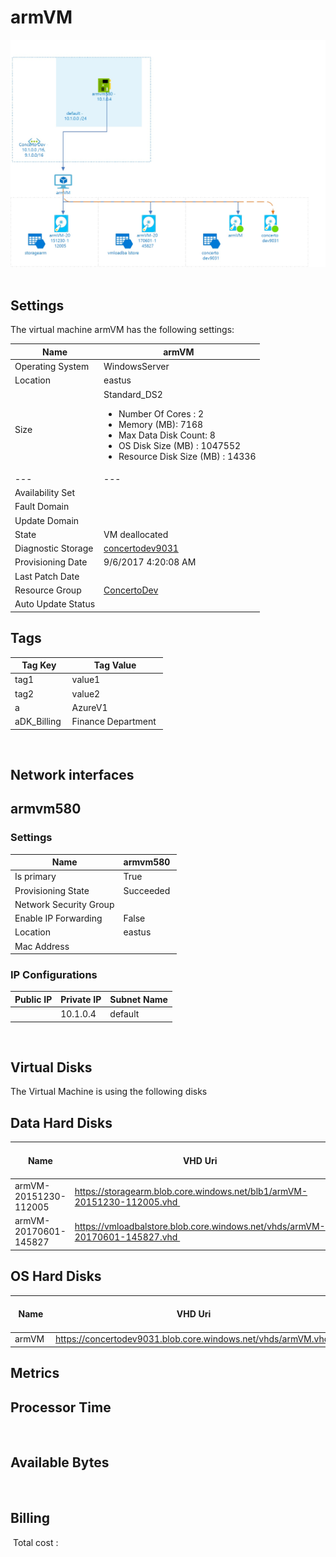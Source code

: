 # armVM
![Cloudockit](../assets/a173ec98f6594c1eae7df08bdd6cf9e6.jpg) 
## Settings
The virtual machine armVM has the following settings:

| Name | armVM  |
| --- | --- |
| Operating System | WindowsServer  |
| Location | eastus  |
| Size | Standard_DS2 <passthrough><ul><li><span>Number</span><span> </span><span>Of</span><span> </span><span>Cores</span><span> :</span><span> </span>2</li><li><span>Memory</span><span> (</span><span>MB</span><span>): </span>7168</li><li><span>Max</span><span> </span><span>Data</span><span> </span><span>Disk</span><span> </span><span>Count</span><span>: </span>8</li><li><span>OS Disk Size (MB</span><span>) :</span><span> </span>1047552</li><li><span>Resource Disk Size (MB</span><span>) :</span><span> </span>14336</li></ul></passthrough> |
| --- | --- |
| Availability Set |   |
| Fault Domain |   |
| Update Domain |   |
| State | VM deallocated  |
| Diagnostic Storage | [concertodev9031](concertodev9031--413511514.md)  |
| Provisioning Date | 9/6/2017 4:20:08 AM  |
| Last Patch Date |   |
| Resource Group | [ConcertoDev](ConcertoDev--200931608.md)  |
| Auto Update Status |   |


## Tags


| Tag Key | Tag Value |
| --- | --- |
| tag1  | value1  |
| tag2  | value2  |
| a  | AzureV1  |
| aDK_Billing  | Finance Department  |
 
## Network interfaces

## armvm580

### Settings


| Name | armvm580  |
| --- | --- |
| Is primary | True  |
| Provisioning State | Succeeded  |
| Network Security Group |   |
| Enable IP Forwarding | False  |
| Location | eastus  |
| Mac Address |   |



### IP Configurations


| Public IP | Private IP | Subnet Name |
| --- | --- | --- |
|   | 10.1.0.4  | default  |
 

## Virtual Disks
The Virtual Machine is using the following disks
## Data Hard Disks


| Name | VHD Uri | Size (GB) | Is Managed Disk | Host Caching |
| --- | --- | --- | --- | --- |
| armVM-20151230-112005  | https://storagearm.blob.core.windows.net/blb1/armVM-20151230-112005.vhd  | 2  | False  | None  |
| armVM-20170601-145827  | https://vmloadbalstore.blob.core.windows.net/vhds/armVM-20170601-145827.vhd  | 1  | False  | None  |

## OS Hard Disks


| Name | VHD Uri | Size (GB) | Is Managed Disk | Host Caching |
| --- | --- | --- | --- | --- |
| armVM  | https://concertodev9031.blob.core.windows.net/vhds/armVM.vhd  |   | False  | ReadWrite  |






## Metrics

## Processor Time
 
## Available Bytes
  




## Billing
 Total cost : 
